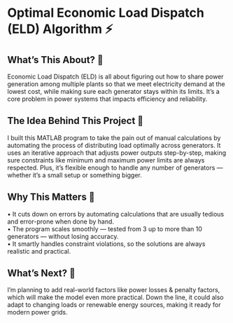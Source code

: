 # Optimal Economic Load Dispatch (ELD) Algorithm ⚡️
<h2> What’s This About? 🤔 </h2>

Economic Load Dispatch (ELD) is all about figuring out how to share power generation among multiple plants so that we meet electricity demand at the lowest cost, while making sure each generator stays within its limits. It’s a core problem in power systems that impacts efficiency and reliability.

<h2> The Idea Behind This Project 🧠 </h2>

I built this MATLAB program to take the pain out of manual calculations by automating the process of distributing load optimally across generators. It uses an iterative approach that adjusts power outputs step-by-step, making sure constraints like minimum and maximum power limits are always respected. Plus, it’s flexible enough to handle any number of generators — whether it’s a small setup or something bigger.

<h2> Why This Matters 💪 </h2>
	•	It cuts down on errors by automating calculations that are usually tedious and error-prone when done by hand. <br/>
	•	The program scales smoothly — tested from 3 up to more than 10 generators — without losing accuracy. <br/>
	•	It smartly handles constraint violations, so the solutions are always realistic and practical. <br/>

<h2> What’s Next? 🚀 </h2>

I’m planning to add real-world factors like power losses & penalty factors, which will make the model even more practical. Down the line, it could also adapt to changing loads or renewable energy sources, making it ready for modern power grids.
